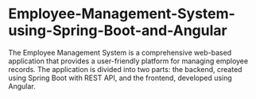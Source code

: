 # Employee-Management-System-using-Spring-Boot-and-Angular
The Employee Management System is a comprehensive web-based application that provides a user-friendly platform for managing employee records. The application is divided into two parts: the backend, created using Spring Boot with REST API, and the frontend, developed using Angular.
